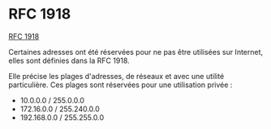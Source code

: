
# RFC 1918
[RFC 1918](https://datatracker.ietf.org/doc/html/rfc1918)

Certaines adresses ont été réservées pour ne pas être utilisées sur Internet, elles sont définies dans la RFC 1918.

Elle précise les plages d'adresses, de réseaux et avec une utilité particulière. Ces plages sont réservées pour une utilisation privée : 
- 10.0.0.0 / 255.0.0.0
- 172.16.0.0 / 255.240.0.0
- 192.168.0.0 / 255.255.0.0

 